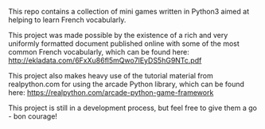 This repo contains a collection of mini games written in Python3 aimed at helping to learn French vocabularly.

This project was made possible by the existence of a rich and very uniformly formatted document published online with some of the most common French vocabularly, which can be found here: http://ekladata.com/6FxXu86fl5mQwo7lEyDS5hG9NTc.pdf

This project also makes heavy use of the tutorial material from realpython.com for using the arcade Python library, which can be found here: https://realpython.com/arcade-python-game-framework

This project is still in a development process, but feel free to give them a go - bon courage!
